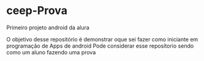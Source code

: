 # ceep-Prova
Primeiro projeto android da alura

O objetivo desse repositório é demonstrar oque sei fazer como iniciante em programação de Apps de android
Pode considerar esse reposítorio sendo como um aluno fazendo uma prova
